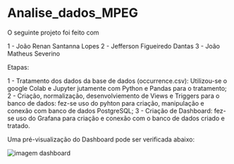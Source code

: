 # Analise_dados_MPEG
O seguinte projeto foi feito com

1 - João Renan Santanna Lopes
2 - Jefferson Figueiredo Dantas
3 - João Matheus Severino 

Etapas:

1 -  Tratamento dos dados da base de dados (occurrence.csv): Utilizou-se o google Colab e Jupyter jutamente com Python e Pandas para o tratamento;
2 - Criação, normalização, desenvolviemento de Views e Triggers para o banco de dados: fez-se uso do pyhton para criação, manipulação e conexão com banco de dados PostgreSQL;
3 - Criação de Dashboard: fez-se uso do Grafana para criação e conexão com o banco de dados criado e tratado.

Uma pré-visualização do Dashboard pode ser verificada abaixo:

![imagem dashboard](./print_dashboard_grafana_museu)

